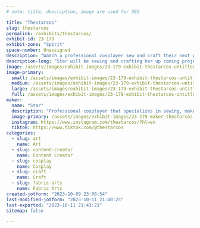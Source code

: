 ```yaml
---
# note: title, description, image are used for SEO

title: "Thestarcos"
slug: thestarcos
permalink: /exhibits/thestarcos/
exhibit-id: 23-179
exhibit-zone: "Spirit"
space-number: Unassigned
description: "Watch a professional cosplayer sew and craft their next projects!"
description-long: "Star will be sewing and crafting her up coming projects at her table!"
image: /assets/images/exhibit-images/23-179-exhibit-thestarcos-untitled-artwork-large.jpeg
image-primary: 
  small: /assets/images/exhibit-images/23-179-exhibit-thestarcos-untitled-artwork-small.jpeg
  medium: /assets/images/exhibit-images/23-179-exhibit-thestarcos-untitled-artwork-medium.jpeg
  large: /assets/images/exhibit-images/23-179-exhibit-thestarcos-untitled-artwork-large.jpeg
  full: /assets/images/exhibit-images/23-179-exhibit-thestarcos-untitled-artwork-full.jpeg
maker: 
  name: "Star"
  description: "Professional cosplayer that specializes in sewing, makeup, wig styling, and crafting."
  image-primary: /assets/images/exhibit-images/23-179-maker-thestarcos-517404be-bb39-43c5-a5e5-c72b82a5a6a2-medium.jpeg
  instagram: https://www.instagram.com/thestarcos/?hl=en
  tiktok: https://www.tiktok.com/@thestarcos
categories: 
  - slug: art
    name: Art
  - slug: content-creator
    name: Content Creator
  - slug: cosplay
    name: Cosplay
  - slug: craft
    name: Craft
  - slug: fabric-arts
    name: Fabric Arts
created-jotform: "2023-10-09 23:08:54"
last-modified-jotform: "2023-10-11 21:40:25"
last-exported: "2023-10-11 21:43:21"
sitemap: false

---
```

